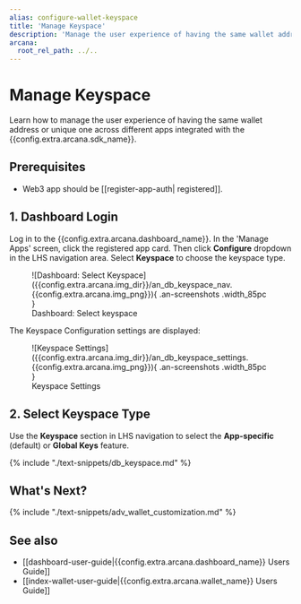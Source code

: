 ```yaml
---
alias: configure-wallet-keyspace
title: 'Manage Keyspace'
description: 'Manage the user experience of having the same wallet address when they log into any app that is integrated with the Auth SDK and uses global keyspace or have a unique address per app with app-specific keys.'
arcana:
  root_rel_path: ../..
---
```


# Manage Keyspace 

Learn how to manage the user experience of having the same wallet address or unique one across different apps integrated with the {{config.extra.arcana.sdk_name}}. 

## Prerequisites

* Web3 app should be [[register-app-auth| registered]].

## 1. Dashboard Login

Log in to the {{config.extra.arcana.dashboard_name}}. In the 'Manage Apps' screen, click the registered app card. Then click **Configure** dropdown in the LHS navigation area.  Select **Keyspace** to choose the keyspace type.

<figure markdown="span">
  ![Dashboard: Select Keyspace]({{config.extra.arcana.img_dir}}/an_db_keyspace_nav.{{config.extra.arcana.img_png}}){ .an-screenshots .width_85pc }
  <figcaption>Dashboard: Select keyspace</figcaption>
</figure>

The Keyspace Configuration settings are displayed:

<figure markdown="span">
  ![Keyspace Settings]({{config.extra.arcana.img_dir}}/an_db_keyspace_settings.{{config.extra.arcana.img_png}}){ .an-screenshots .width_85pc }
  <figcaption>Keyspace Settings</figcaption>
</figure>

## 2. Select Keyspace Type

Use the **Keyspace** section in LHS navigation to select the **App-specific** (default) or **Global Keys** feature.

{% include "./text-snippets/db_keyspace.md" %}

## What's Next?

{% include "./text-snippets/adv_wallet_customization.md" %}

## See also

* [[dashboard-user-guide|{{config.extra.arcana.dashboard_name}} Users Guide]]
* [[index-wallet-user-guide|{{config.extra.arcana.wallet_name}} Users Guide]]
